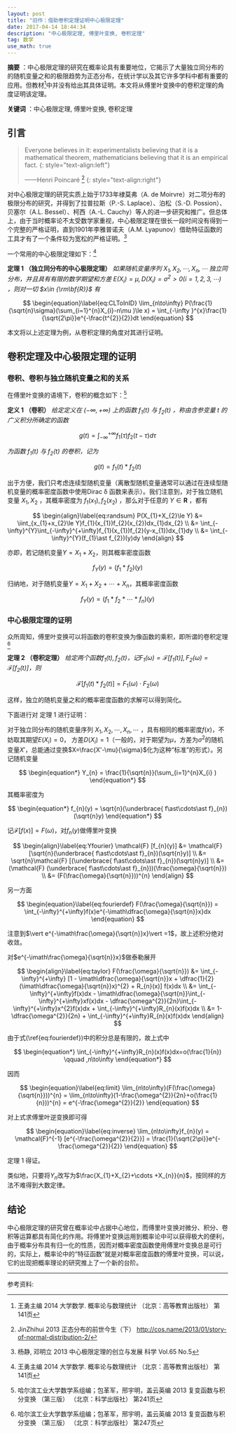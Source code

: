 ```yaml
---
layout: post
title: "旧作：借助卷积定理证明中心极限定理"
date: 2017-04-14 18:44:34
description: "中心极限定理, 傅里叶变换, 卷积定理"
tag: 数学
use_math: true
---
```


**摘要** ：中心极限定理的研究在概率论具有重要地位，它揭示了大量独立同分布的的随机变量之和的极限趋势为正态分布，在统计学以及其它许多学科中都有重要的应用。但教材[^1]中并没有给出其具体证明。本文将从傅里叶变换中的卷积定理的角度证明该定理。

**关键词** ：中心极限定理, 傅里叶变换, 卷积定理 

## 引言

> Everyone believes in it: experimentalists believing that it is a mathematical theorem, mathematicians believing that it is an empirical fact.
> {: style="text-align:left"}
> 
> ——Henri Poincaré [^2] 
  {: style="text-align:right"}

对中心极限定理的研究实质上始于1733年棣莫弗（A. de Moirvre）对二项分布的极限分布的研究，并得到了拉普拉斯（P.-S. Laplace）、泊松（S.-D. Possion）、贝塞尔（A.L. Bessel）、柯西（A.-L. Cauchy）等人的进一步研究和推广。但总体上，由于当时概率论不太受数学家重视，中心极限定理在很长一段时间没有得到一个完整的严格证明，直到1901年李雅普诺夫（A.M. Lyapunov）借助特征函数的工具才有了一个条件较为宽松的严格证明。[^3]

一个常用的中心极限定理如下：[^1]

**定理 1 （独立同分布的中心极限定理）** 
*如果随机变量序列 $X_{1},X_{2},\cdots ,X_{n},\cdots$ 独立同分布，并且具有有限的数学期望和方差 $E(X_{i})=\mu ,D(X_{i})=\sigma ^{2}>0 (i=1,2,3,\cdots )$ ，则对一切 $x\in {\rm\bf{R}}$ 有*

$$
\begin{equation}\label{eq:CLToInID}
  \lim_{n\to\infty} P(\frac{1}{\sqrt{n}\sigma}(\sum_{i=1}^{n}X_{i}-n\mu )\le x) = \int_{-\infty }^{x}\frac{1}{\sqrt{2\pi}}e^{-\frac{t^{2}}{2}}dt
\end{equation}
$$

本文将以上述定理为例，从卷积定理的角度对其进行证明。

## 卷积定理及中心极限定理的证明

### 卷积、卷积与独立随机变量之和的关系

在傅里叶变换的语境下，卷积的概念如下：[^4]

**定义 1 （卷积）** 
*给定定义在 $(-\infty,+\infty)$ 上的函数 $f_{1}(t)$ 与 $f_{2}(t)$ ，称由含参变量 $t$ 的广义积分所确定的函数*

$$
\begin{equation}\label{eq:colvu}
  g(t) = \int_{-\infty}^{+\infty}f_{1}(\tau)f_{2}(t-\tau)d\tau
\end{equation}
$$

*为函数 $f_{1}(t)$ 与 $f_{2}(t)$ 的卷积，记为*

$$
\begin{equation*}
  g(t) = f_{1}(t) \ast f_{2}(t)
\end{equation*}
$$

出于方便，我们只考虑连续型随机变量（离散型随机变量通常可以通过在连续型随机变量的概率密度函数中使用Dirac δ 函数来表示）。我们注意到，对于独立随机变量 $X_{1},X_{2}$ ，其概率密度为 $f_{1}(x_{1}),f_{2}(x_{2})$ ，那么对于任意的 $Y\in \textbf{R}$ ，都有

$$
\begin{align}\label{eq:randsum}
  P(X_{1}+X_{2}\le Y) &= \iint_{x_{1}+x_{2}\le Y}f_{1}(x_{1})f_{2}(x_{2})dx_{1}dx_{2} \\
   &= \int_{-\infty}^{Y}\int_{-\infty}^{+\infty}f_{1}(x_{1})f_{2}(y-x_{1})dx_{1}dy \\
   &= \int_{-\infty}^{Y}(f_{1}\ast f_{2})(y)dy
\end{align}
$$

亦即，若记随机变量$Y=X_{1}+X_{2}$，则其概率密度函数

$$
\begin{equation}\label{eq:randsumcolvu}
  f_{Y}(y) = (f_{1}\ast f_{2})(y)
\end{equation}
$$

归纳地，对于随机变量$Y=X_{1}+X_{2}+\cdots+X_{n}$，其概率密度函数

$$
\begin{equation}\label{eq:randsumscolvu}
  f_{Y}(y) = (f_{1}\ast f_{2} \ast \cdots \ast f_{n})(y)
\end{equation}
$$

### 中心极限定理的证明

众所周知，傅里叶变换可以将函数的卷积变换为像函数的乘积，即所谓的卷积定理[^5]

**定理 2 （卷积定理）** 
*给定两个函数$f_{1}(t),f_{2}(t)$，记$F_{1}(\omega)=\mathcal{F} [f_{1}(t)],F_{2}(\omega)=\mathcal{F} [f_{2}(t)]$，则*

$$
\begin{equation}\label{eq:colvuthm}
  \mathcal{F} [f_{1}(t) \ast f_{2}(t)] = F_{1}(\omega)\cdot F_{2}(\omega)
\end{equation}
$$

这样，独立的随机变量之和的概率密度函数的求解可以得到简化。

下面进行对 定理 1 进行证明：

对于独立同分布的随机变量序列 $X_{1},X_{2},\cdots ,X_{n},\cdots$ ，具有相同的概率密度$f(x)$，不妨取其期望$E(X_{i})=0$， 方差$D(X_{i})=1$（一般的，对于期望为$\mu$，方差为$\sigma^{2}$的随机变量$X'$，总能通过变换$X=\frac{X'-\mu}{\sigma}$化为这种“标准”的形式）。另记随机变量

$$
\begin{equation*}
  Y_{n} = \frac{1}{\sqrt{n}}(\sum_{i=1}^{n}X_{i} )
\end{equation*}
$$

其概率密度为

$$
\begin{equation*}
  f_{n}(y) = \sqrt{n}(\underbrace{ f\ast\cdots\ast f}_{n})(\sqrt{n}y)
\end{equation*}
$$

记$\mathcal{F} [f(x)]=F(\omega)$，对$f_{n}(y)$做傅里叶变换

$$
\begin{align}\label{eq:Yfourier}
  \mathcal{F} [f_{n}(y)] &= \mathcal{F} [\sqrt{n}(\underbrace{ f\ast\cdots\ast f}_{n})(\sqrt{n}y)] \\
  &= \sqrt{n}\mathcal{F} [(\underbrace{ f\ast\cdots\ast f}_{n})(\sqrt{n}y)] \\
  &= (\mathcal{F} (\underbrace{ f\ast\cdots\ast f}_{n}))(\frac{\omega}{\sqrt{n}}) \\
  &= (F(\frac{\omega}{\sqrt{n}}))^{n}
\end{align}
$$

另一方面

$$
\begin{equation}\label{eq:fourierdef}
  F(\frac{\omega}{\sqrt{n}}) = \int_{-\infty}^{+\infty}f(x)e^{-\imath\dfrac{\omega}{\sqrt{n}}x}dx
\end{equation}
$$

注意到$\vert e^{-\imath\frac{\omega}{\sqrt{n}}x}\vert =1$，故上述积分绝对收敛。

对$e^{-\imath\frac{\omega}{\sqrt{n}}x}$做泰勒展开

$$
\begin{align}\label{eq:taylor}
  F(\frac{\omega}{\sqrt{n}}) &= \int_{-\infty}^{+\infty} [1 - \imath\dfrac{\omega}{\sqrt{n}}x + \dfrac{1}{2}(\imath\dfrac{\omega}{\sqrt{n}}x)^{2} + R_{n}(x)] f(x)dx \\
  &= \int_{-\infty}^{+\infty}f(x)dx - \imath\dfrac{\omega}{\sqrt{n}}\int_{-\infty}^{+\infty}xf(x)dx -  \dfrac{\omega^{2}}{2n}\int_{-\infty}^{+\infty}x^{2}f(x)dx + \int_{-\infty}^{+\infty}R_{n}(x)f(x)dx \\
  &= 1-\dfrac{\omega^{2}}{2n} + \int_{-\infty}^{+\infty}R_{n}(x)f(x)dx
\end{align}
$$

由于式(\ref{eq:fourierdef})中的积分总是有限的，故上式中

$$
\begin{equation*}
  \int_{-\infty}^{+\infty}R_{n}(x)f(x)dx=o(\frac{1}{n}) \qquad ,n\to\infty
\end{equation*}
$$

因而

$$
\begin{equation}\label{eq:limit}
  \lim_{n\to\infty}(F(\frac{\omega}{\sqrt{n}}))^{n}
  = \lim_{n\to\infty}(1-\frac{\omega^{2}}{2n}+o(\frac{1}{n}))^{n}
  = e^{-\frac{\omega^{2}}{2}}
\end{equation}
$$

对上式求傅里叶逆变换即可得

$$
\begin{equation}\label{eq:inverse}
  \lim_{n\to\infty}f_{n}(y) = \mathcal{F}^{-1} [e^{-\frac{\omega^{2}}{2}}] = \frac{1}{\sqrt{2\pi}}e^{-\frac{\omega^{2}}{2}}
\end{equation}
$$

定理 1 得证。

类似地，只要将$Y_{n}$改写为$\frac{X_{1}+X_{2}+\cdots +X_{n}}{n}$，按同样的方法不难得到大数定律。

## 结论

中心极限定理的研究曾在概率论中占据中心地位，而傅里叶变换对微分、积分、卷积等运算都具有简化的作用。将傅里叶变换运用到概率论中可以获得极大的便利，由于概率分布具有归一化的性质，因而对概率密度函数使用傅里叶变换总是可行的，实际上，概率论中的“特征函数”就是对概率密度函数的傅里叶变换，可以说，它的出现把概率理论的研究推上了一个新的台阶。

---

参考资料:

[^1]: 王勇主编   2014   大学数学. 概率论与数理统计 （北京：高等教育出版社） 第141页

[^2]: JinZhihui   2013   正态分布的前世今生（下）  <http://cos.name/2013/01/story-of-normal-distribution-2/>

[^3]: 杨静, 邓明立   2013   中心极限定理的创立与发展   科学   Vol.65 No.5

[^4]: 哈尔滨工业大学数学系组编；包革军，邢宇明，盖云英编   2013   复变函数与积分变换 （第三版） （北京：科学出版社） 第241页

[^5]: 哈尔滨工业大学数学系组编；包革军，邢宇明，盖云英编   2013   复变函数与积分变换 （第三版） （北京：科学出版社） 第247页
